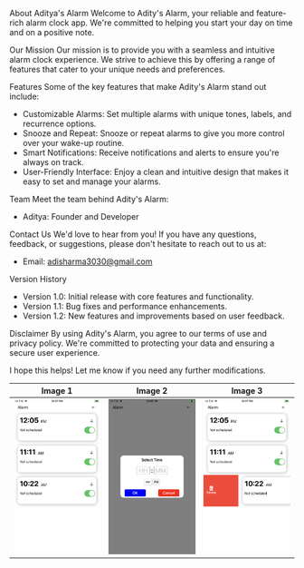 About Aditya's Alarm
Welcome to Adity's Alarm, your reliable and feature-rich alarm clock app. We're committed to helping you start your day on time and on a positive note.

Our Mission
Our mission is to provide you with a seamless and intuitive alarm clock experience. We strive to achieve this by offering a range of features that cater to your unique needs and preferences.

Features
Some of the key features that make Adity's Alarm stand out include:

- Customizable Alarms: Set multiple alarms with unique tones, labels, and recurrence options.
- Snooze and Repeat: Snooze or repeat alarms to give you more control over your wake-up routine.
- Smart Notifications: Receive notifications and alerts to ensure you're always on track.
- User-Friendly Interface: Enjoy a clean and intuitive design that makes it easy to set and manage your alarms.

Team
Meet the team behind Adity's Alarm:

- Aditya: Founder and Developer

Contact Us
We'd love to hear from you! If you have any questions, feedback, or suggestions, please don't hesitate to reach out to us at:

- Email: adisharma3030@gmail.com

Version History
- Version 1.0: Initial release with core features and functionality.
- Version 1.1: Bug fixes and performance enhancements.
- Version 1.2: New features and improvements based on user feedback.

Disclaimer
By using Adity's Alarm, you agree to our terms of use and privacy policy. We're committed to protecting your data and ensuring a secure user experience.

I hope this helps! Let me know if you need any further modifications.

| Image 1 | Image 2 | Image 3 |
|---------|---------|---------|
| ![IMG_0076](https://github.com/Adi3030/Aditya-s-Alarm/blob/main/IMG_0076.PNG?raw=true) | ![IMG_0075](https://github.com/Adi3030/Aditya-s-Alarm/blob/main/IMG_0075.PNG?raw=true) | ![IMG_0077](https://github.com/Adi3030/Aditya-s-Alarm/blob/main/IMG_0077.PNG?raw=true) |


